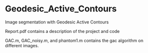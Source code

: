 # Geodesic_Active_Contours
Image segmentation with Geodesic Active Contours

Report.pdf contains a description of the project and code

GAC.m, GAC_noisy.m, and phantom1.m contains the gac algorithm on different images.
